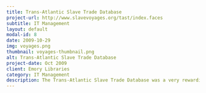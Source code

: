 ```yaml
---
title: Trans-Atlantic Slave Trade Database
project-url: http://www.slavevoyages.org/tast/index.faces
subtitle: IT Management
layout: default
modal-id: 8
date: 2009-10-29
img: voyages.png
thumbnail: voyages-thumbnail.png
alt: Trans-Atlantic Slave Trade Database
project-date: Oct 2009
client: Emory Libraries
category: IT Management
description: The Trans-Atlantic Slave Trade Database was a very rewarding project that featured the history of over 12 million Africans forcibly taken into slavery and transported across the Atlantic.  My role was as an IT Manager of the developers working on the project, planning with the scholars and stake holders, as well as managing remote staff and vendors working on the project.
---
```

